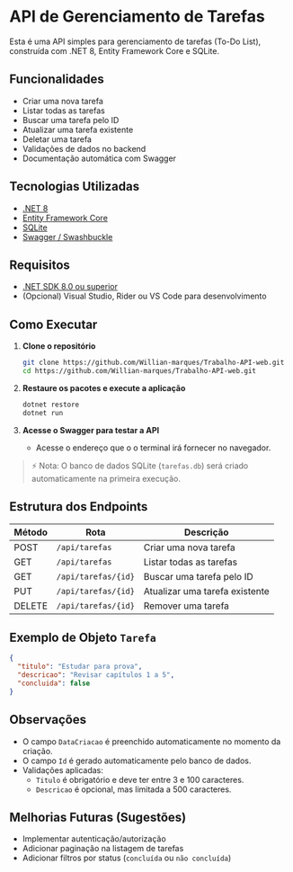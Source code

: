 # API de Gerenciamento de Tarefas

Esta é uma API simples para gerenciamento de tarefas (To-Do List), construída com .NET 8, Entity Framework Core e SQLite.

## Funcionalidades

- Criar uma nova tarefa
- Listar todas as tarefas
- Buscar uma tarefa pelo ID
- Atualizar uma tarefa existente
- Deletar uma tarefa
- Validações de dados no backend
- Documentação automática com Swagger

## Tecnologias Utilizadas

- [.NET 8](https://dotnet.microsoft.com/)
- [Entity Framework Core](https://learn.microsoft.com/ef/core/)
- [SQLite](https://www.sqlite.org/index.html)
- [Swagger / Swashbuckle](https://github.com/domaindrivendev/Swashbuckle.AspNetCore)

## Requisitos

- [.NET SDK 8.0 ou superior](https://dotnet.microsoft.com/en-us/download/dotnet/8.0)
- (Opcional) Visual Studio, Rider ou VS Code para desenvolvimento

## Como Executar

1. **Clone o repositório**
   ```bash
   git clone https://github.com/Willian-marques/Trabalho-API-web.git
   cd https://github.com/Willian-marques/Trabalho-API-web.git
   ```

2. **Restaure os pacotes e execute a aplicação**
   ```bash
   dotnet restore
   dotnet run
   ```

3. **Acesse o Swagger para testar a API**
   - Acesse o endereço que o o terminal irá fornecer no navegador.

> ⚡ Nota: O banco de dados SQLite (`tarefas.db`) será criado automaticamente na primeira execução.

## Estrutura dos Endpoints

| Método | Rota                 | Descrição                    |
|--------|----------------------|-------------------------------|
| POST   | `/api/tarefas`         | Criar uma nova tarefa         |
| GET    | `/api/tarefas`         | Listar todas as tarefas       |
| GET    | `/api/tarefas/{id}`    | Buscar uma tarefa pelo ID     |
| PUT    | `/api/tarefas/{id}`    | Atualizar uma tarefa existente |
| DELETE | `/api/tarefas/{id}`    | Remover uma tarefa            |

## Exemplo de Objeto `Tarefa`

```json
{
  "titulo": "Estudar para prova",
  "descricao": "Revisar capítulos 1 a 5",
  "concluida": false
}
```

## Observações

- O campo `DataCriacao` é preenchido automaticamente no momento da criação.
- O campo `Id` é gerado automaticamente pelo banco de dados.
- Validações aplicadas:
  - `Titulo` é obrigatório e deve ter entre 3 e 100 caracteres.
  - `Descricao` é opcional, mas limitada a 500 caracteres.

## Melhorias Futuras (Sugestões)

- Implementar autenticação/autorização
- Adicionar paginação na listagem de tarefas
- Adicionar filtros por status (`concluída` ou `não concluída`)
